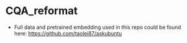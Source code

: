# CQA_reformat

- Full data and pretrained embedding used in this repo could be found here: https://github.com/taolei87/askubuntu
